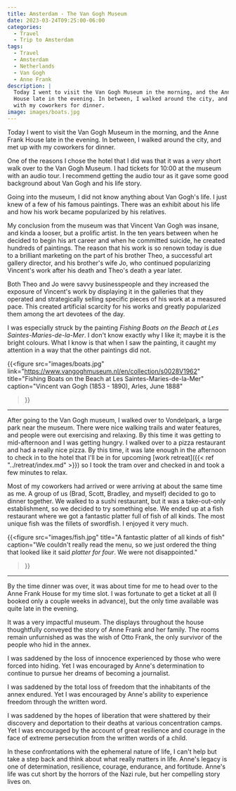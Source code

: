 ```yaml
---
title: Amsterdam - The Van Gogh Museum
date: 2023-03-24T09:25:00-06:00
categories:
  - Travel
  - Trip to Amsterdam
tags:
  - Travel
  - Amsterdam
  - Netherlands
  - Van Gogh
  - Anne Frank
description: |
  Today I went to visit the Van Gogh Museum in the morning, and the Anne Frank
  House late in the evening. In between, I walked around the city, and met up
  with my coworkers for dinner.
image: images/boats.jpg
---
```


Today I went to visit the Van Gogh Museum in the morning, and the Anne Frank
House late in the evening. In between, I walked around the city, and met up with
my coworkers for dinner.

One of the reasons I chose the hotel that I did was that it was a *very* short
walk over to the Van Gogh Museum. I had tickets for 10:00 at the museum with an
audio tour. I recommend getting the audio tour as it gave some good background
about Van Gogh and his life story.

Going into the museum, I did not know anything about Van Gogh's life. I just
knew of a few of his famous paintings. There was an exhibit about his life and
how his work became popularized by his relatives.

My conclusion from the museum was that Vincent Van Gogh was insane, and kinda a
looser, but a prolific artist. In the ten years between when he decided to begin
his art career and when he committed suicide, he created hundreds of paintings.
The reason that his work is so renown today is due to a brilliant marketing on
the part of his brother Theo, a successful art gallery director, and his
brother's wife Jo, who continued popularizing Vincent's work after his death and
Theo's death a year later.

Both Theo and Jo were savvy businesspeople and they increased the exposure of
Vincent's work by displaying it in the galleries that they operated and
strategically selling specific pieces of his work at a measured pace. This
created artificial scarcity for his works and greatly popularized them among the
art devotees of the day.

I was especially struck by the painting *Fishing Boats on the Beach at Les
Saintes-Maries-de-la-Mer*. I don't know exactly why I like it; maybe it is the
bright colours. What I know is that when I saw the painting, it caught my
attention in a way that the other paintings did not.

{{<figure
  src="images/boats.jpg"
  link="https://www.vangoghmuseum.nl/en/collection/s0028V1962"
  title="Fishing Boats on the Beach at Les Saintes-Maries-de-la-Mer"
  caption="Vincent van Gogh (1853 - 1890), Arles, June 1888"
>}}

------

After going to the Van Gogh museum, I walked over to Vondelpark, a large park
near the museum. There were nice walking trails and water features, and people
were out exercising and relaxing. By this time it was getting to mid-afternoon
and I was getting hungry. I walked over to a pizza restaurant and had a really
nice pizza. By this time, it was late enough in the afternoon to check in to the
hotel that I'll be in for upcoming
[work retreat]({{< ref "../retreat/index.md" >}})
so I took the tram over and checked in and took a few minutes to relax.

Most of my coworkers had arrived or were arriving at about the same time as me.
A group of us (Brad, Scott, Bradley, and myself) decided to go to dinner
together. We walked to a sushi restaurant, but it was a take-out-only
establishment, so we decided to try something else. We ended up at a fish
restaurant where we got a fantastic platter full of fish of all kinds. The most
unique fish was the fillets of swordfish. I enjoyed it very much.

{{<figure
  src="images/fish.jpg"
  title="A fantastic platter of all kinds of fish"
  caption="We couldn't really read the menu, so we just ordered the thing that looked like it said *platter for four*. We were not disappointed."
>}}

---------

By the time dinner was over, it was about time for me to head over to the Anne
Frank House for my time slot. I was fortunate to get a ticket at all (I booked
only a couple weeks in advance), but the only time available was quite late in
the evening.

It was a very impactful museum. The displays throughout the house thoughtfully
conveyed the story of Anne Frank and her family. The rooms remain unfurnished as
was the wish of Otto Frank, the only survivor of the people who hid in the
annex.

I was saddened by the loss of innocence experienced by those who were forced
into hiding. Yet I was encouraged by Anne's determination to continue to pursue
her dreams of becoming a journalist.

I was saddened by the total loss of freedom that the inhabitants of the annex
endured. Yet I was encouraged by Anne's ability to experience freedom through
the written word.

I was saddened by the hopes of liberation that were shattered by their discovery
and deportation to their deaths at various concentration camps. Yet I was
encouraged by the account of great resilience and courage in the face of extreme
persecution from the written words of a child.

In these confrontations with the ephemeral nature of life, I can't help but take
a step back and think about what really matters in life. Anne's legacy is one of
determination, resilience, courage, endurance, and fortitude. Anne's life was
cut short by the horrors of the Nazi rule, but her compelling story lives on.

